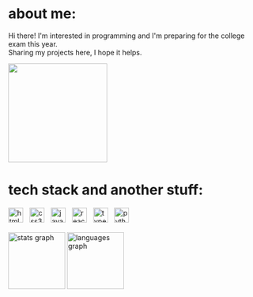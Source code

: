 # about me:
Hi there! I'm interested in programming and I'm preparing for the college exam this year. <br> Sharing my projects here, I hope it helps.

<img src="https://cdn.pixabay.com/animation/2022/12/05/15/23/15-23-06-837_512.gif" width="200" height="200">

# tech stack and another stuff:
<div align="left">
  <img src="https://cdn.jsdelivr.net/gh/devicons/devicon/icons/html5/html5-original.svg" height="30" alt="html5 logo"  />
  <img width="5" />
  <img src="https://cdn.jsdelivr.net/gh/devicons/devicon/icons/css3/css3-original.svg" height="30" alt="css3 logo"  />
  <img width="5" />
  <img src="https://cdn.jsdelivr.net/gh/devicons/devicon/icons/javascript/javascript-original.svg" height="30" alt="javascript logo"  />
  <img width="5" />
  <img src="https://cdn.jsdelivr.net/gh/devicons/devicon/icons/react/react-original.svg" height="30" alt="react logo"  />
  <img width="5" />
  <img src="https://cdn.jsdelivr.net/gh/devicons/devicon/icons/typescript/typescript-original.svg" height="30" alt="typescript logo"  />
  <img width="5" />
  <img src="https://cdn.jsdelivr.net/gh/devicons/devicon/icons/python/python-original.svg" height="30" alt="python logo"  />
</div>
<br>
<div align="left">
  <img src="https://github-readme-stats.vercel.app/api?username=chefberke&hide_title=true&hide_rank=false&show_icons=false&include_all_commits=true&count_private=true&disable_animations=false&theme=dark&locale=en&hide_border=false" height="115" alt="stats graph"  />
  <img src="https://github-readme-stats.vercel.app/api/top-langs?username=chefberke&locale=en&hide_title=false&layout=compact&card_width=320&langs_count=5&theme=dark&hide_border=false" height="115" alt="languages graph"  />
</div>



